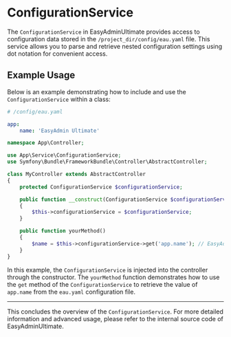 # ConfigurationService

The `ConfigurationService` in EasyAdminUltimate provides access to configuration data stored in the `/project_dir/config/eau.yaml` file. This service allows you to parse and retrieve nested configuration settings using dot notation for convenient access.

## Example Usage

Below is an example demonstrating how to include and use the `ConfigurationService` within a class:

```yaml
# /config/eau.yaml

app:
    name: 'EasyAdmin Ultimate'
```

```php
namespace App\Controller;

use App\Service\ConfigurationService;
use Symfony\Bundle\FrameworkBundle\Controller\AbstractController;

class MyController extends AbstractController
{
    protected ConfigurationService $configurationService;

    public function __construct(ConfigurationService $configurationService)
    {
        $this->configurationService = $configurationService;
    }

    public function yourMethod()
    {
        $name = $this->configurationService->get('app.name'); // EasyAdmin Ultimate
    }
}
```

In this example, the `ConfigurationService` is injected into the controller through the constructor. The `yourMethod` function demonstrates how to use the `get` method of the `ConfigurationService` to retrieve the value of `app.name` from the `eau.yaml` configuration file.

---

This concludes the overview of the `ConfigurationService`. For more detailed information and advanced usage, please refer to the internal source code of EasyAdminUltimate.